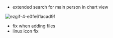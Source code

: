 * extended search for main person in chart view

![ezgif-4-e0fe61acad91](https://user-images.githubusercontent.com/770001/93709508-f67aab80-fb3e-11ea-8e48-115f1363c22c.gif)
* fix when adding files
* linux icon fix 
